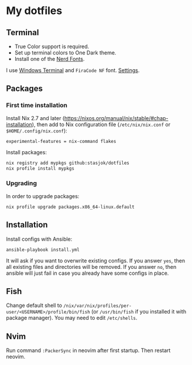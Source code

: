 # My dotfiles

## Terminal 

* True Color support is required.
* Set up terminal colors to One Dark theme.
* Install one of the [Nerd Fonts](https://github.com/ryanoasis/nerd-fonts).

I use [Windows Terminal](https://github.com/microsoft/terminal) and `FiraCode NF` font.
[Settings](wt/settings.json).

## Packages

### First time installation

Install Nix 2.7 and later (https://nixos.org/manual/nix/stable/#chap-installation),
then add to Nix configuration file (`/etc/nix/nix.conf` or `$HOME/.config/nix.conf`):

```
experimental-features = nix-command flakes
```

Install packages:

```bash
nix registry add mypkgs github:stasjok/dotfiles
nix profile install mypkgs
```

### Upgrading

In order to upgrade packages:

```
nix profile upgrade packages.x86_64-linux.default
```

## Installation

Install configs with Ansible:

```
ansible-playbook install.yml
```

It will ask if you want to overwrite existing configs. If you answer `yes`, then all existing
files and directories will be removed. If you answer `no`, then ansible will just fail in case
you already have some configs in place.

## Fish

Change default shell to `/nix/var/nix/profiles/per-user/<USERNAME>/profile/bin/fish`
(or `/usr/bin/fish` if you installed it with package manager).
You may need to edit `/etc/shells`.

## Nvim

Run command `:PackerSync` in neovim after first startup. Then restart neovim.
